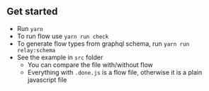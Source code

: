 ## Get started

* Run `yarn`
* To run flow use `yarn run check`
* To generate flow types from graphql schema, run `yarn run relay:schema`
* See the example in `src` folder
  * You can compare the file with/without flow
  * Everything with `.done.js` is a flow file, otherwise it is a plain javascript file